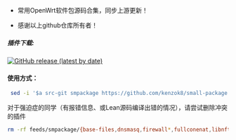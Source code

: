 
*  常用OpenWrt软件包源码合集，同步上游更新！

*  感谢以上github仓库所有者！

##### 插件下载:

[![GitHub release (latest by date)](https://img.shields.io/github/v/release/kenzok8/compile-package?style=for-the-badge&label=插件更新下载)](https://github.com/kenzok8/compile-package/releases/latest)

#### 使用方式：

```bash
 sed -i '$a src-git smpackage https://github.com/kenzok8/small-package' feeds.conf.default
```
对于强迫症的同学（有报错信息、或Lean源码编译出错的情况），请尝试删除冲突的插件

```bash
rm -rf feeds/smpackage/{base-files,dnsmasq,firewall*,fullconenat,libnftnl,nftables,ppp,opkg,ucl,upx,vsftpd*,miniupnpd-iptables,wireless-regdb}
```











